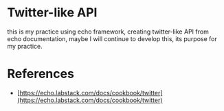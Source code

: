 # Twitter-like API
this is my practice using echo framework, creating twitter-like API from echo documentation, maybe I will continue to develop this, its purpose for my practice.

# References
- [https://echo.labstack.com/docs/cookbook/twitter](https://echo.labstack.com/docs/cookbook/twitter)